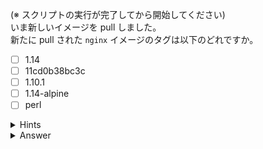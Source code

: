 (※ スクリプトの実行が完了してから開始してください)  
いま新しいイメージを pull しました。  
新たに pull された `nginx` イメージのタグは以下のどれですか。

- [ ] 1.14
- [ ] 11cd0b38bc3c
- [ ] 1.10.1
- [ ] 1.14-alpine
- [ ] perl

<details>
  <summary>Hints</summary>

`docker image ls` コマンドを実行して IMAGE 列を確認します。  

</details>

<details>
  <summary>Answer</summary>

1.14-alpine

</details>
